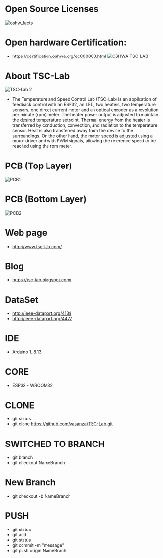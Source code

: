 # Open Source Licenses
![oshw_facts](https://user-images.githubusercontent.com/12642226/125852085-3a7f231a-8880-493a-b49e-cc512080cc3e.png)

# Open hardware Certification:
- https://certification.oshwa.org/ec000003.html
![OSHWA TSC-LAB](https://user-images.githubusercontent.com/12642226/125882285-f6efa755-aa6a-4058-a728-ef3f6797d828.PNG)

# About TSC-Lab
![TSC-Lab 2](https://user-images.githubusercontent.com/12642226/125880387-bce3a793-99db-49d7-bb8b-49a1054c2bcd.jpeg)
- The Temperature and Speed Control Lab (TSC-Lab) is an application of feedback control with an ESP32, an LED, two heaters, two temperature sensors, one direct current motor and an optical encoder as a revolution per minute (rpm) meter. The heater power output is adjusted to maintain the desired temperature setpoint. Thermal energy from the heater is transferred by conduction, convection, and radiation to the temperature sensor. Heat is also transferred away from the device to the surroundings. On the other hand, the motor speed is adjusted using a motor driver and with PWM signals, allowing the reference speed to be reached using the rpm meter.

# PCB (Top Layer)
![PCB1](https://user-images.githubusercontent.com/12642226/126721763-297964b8-fddd-44ac-bcb2-fc0faf23f657.jpeg)

# PCB (Bottom Layer)
![PCB2](https://user-images.githubusercontent.com/12642226/126721773-6225999e-0387-4de8-9035-af233ec85429.jpeg)

# Web page
- http://www.tsc-lab.com/

# Blog
- https://tsc-lab.blogspot.com/

# DataSet
- http://ieee-dataport.org/4138
- http://ieee-dataport.org/4477

# IDE
- Arduino 1..8.13

# CORE
- ESP32 - WROOM32

# CLONE
- git status
- git clone https://github.com/vasanza/TSC-Lab.git

# SWITCHED TO BRANCH
- git branch
- git checkout NameBranch

# New Branch
- git checkout -b NameBranch

# PUSH
- git status
- git add .
- git status
- git commit -m "message"
- git push origin NameBrach

